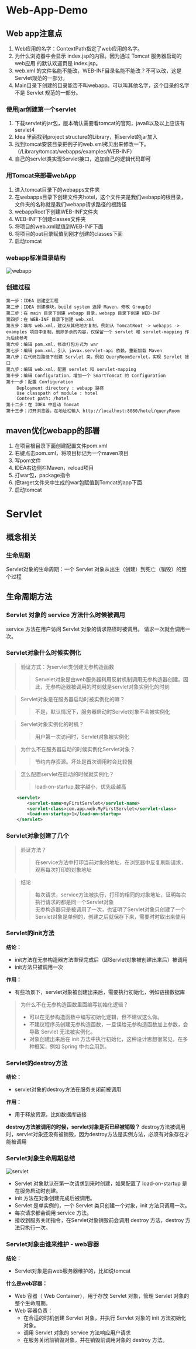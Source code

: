 # Web-App-Demo

## Web app注意点
1. Web应用的名字：ContextPath指定了web应用的名字。
2. 为什么浏览器中会显示 index.jsp的内容。因为通过 Tomcat 服务器启动的 web应用 的默认欢迎页是 index.jsp。
3. web.xml 的文件名能不能改，WEB-INF目录名能不能改？不可以改，这是Servlet规范的一部分。
4. Main目录下创建的目录能否不叫webapp。可以叫其他名字，这个目录的名字不是 Servlet 规范的一部分。

### 使用jar创建第一个servlet
1. 下载servlet的jar包，版本确认需要看tomcat的官网，java8以及以上应该有servlet4
2. Idea 里面找到project structure的Library，把servlet的jar加入
3. 找到tomcat安装目录把例子的web.xml拷贝出来修改一下。 （/Library/tomcat/webapps/examples/WEB-INF）
4. 自己的servlet类实现Servlet接口，追加自己的逻辑代码即可

### 用Tomcat来部署webApp
1. 进入tomcat目录下的webapps文件夹
2. 在webapps目录下创建文件夹hotel，这个文件夹是我们webapp的根目录，文件夹的名称就是我们webapp请求路径的根路径
3. webappRoot下创建WEB-INF文件夹
4. WEB-INF下创建classes文件夹
5. 将项目的web.xml赋值到WEB-INF下面
6. 将项目的out目录赋值到刚才创建的classes下面
7. 启动tomcat

### webapp标准目录结构
![webapp](./images/webapp.png)

### 创建过程
```
第一步：IDEA 创建空工程
第二步：IDEA 创建模块，build system 选择 Maven，修改 GroupId
第三步：在 main 目录下创建 webapp 目录，webapp 目录下创建 WEB-INF
第四步：在 WEB-INF 目录下创建 web.xml
第五步：填写 web.xml，建议从其他地方复制，例如从 TomcatRoot -> webapps -> examples 项目中复制，删除多余的内容，仅保留一个 servlet 和 servlet-mapping 作为后续参考
第六步：编辑 pom.xml，修改打包方式为 war
第七步：编辑 pom.xml，引入 javax.servlet-api 依赖，重新加载 Maven
第八步：在代码包路径下创建 Servlet 类，例如 QueryRoomServlet，实现 Servlet 接口
第九步：编辑 web.xml，配置 servlet 和 servlet-mapping
第十步：编辑 Configuration，增加一个 SmartTomcat 的 Configuration 
第十一步：配置 Configuration  
    Deployment directory : webapp 路径  
    Use classpath of module : hotel  
    Context path: /hotel  
第十二步：在 IDEA 中启动 Tomcat
第十三步：打开浏览器，在地址栏输入 http://localhost:8080/hotel/queryRoom
```

## maven优化webapp的部署
1. 在项目根目录下面创建配置文件pom.xml
2. 右键点击pom.xml，将项目标记为一个maven项目
3. 写pom文件
4. IDEA右边侧栏Maven，reload项目
5. 打war包，package指令
6. 把target文件夹中生成的war包赋值到Tomcat的app下面
7. 启动tomcat

# Servlet
## 概念相关
### 生命周期
Servlet对象的生命周期：一个 Servlet 对象从出生（创建）到死亡（销毁）的整个过程

## 生命周期方法
### Servlet 对象的 service 方法什么时候被调用
service 方法在用户访问 Servlet 对象的请求路径时被调用。
请求一次就会调用一次。

### Servlet对象什么时候实例化
> 验证方式：为servlet类创建无参构造函数  
>> Servelet对象是由web服务器利用反射机制调用无参构造器创建。因此，无参构造器被调用的时刻就是servlet对象实例化的时刻

> Servlet对象是在服务器启动时被实例化的嘛？
>> 不是，默认情况下，服务器启动时Servlet对象不会被实例化

> Servlet对象实例化的时机？
>> 用户第一次访问时，Servlet对象被实例化

> 为什么不在服务器启动的时候实例化Servlet对象？
>> 节约内存资源。坏处是首次调用时会比较慢

> 怎么配置servlet在启动的时候就实例化？
>> load-on-startup,数字越小，优先级越高
```xml
    <servlet>
        <servlet-name>myFirstServlet</servlet-name>
        <servlet-class>com.app.web.MyFirstServlet</servlet-class>
        <load-on-startup>1</load-on-startup>
    </servlet>
```

### Servlet对象创建了几个
> 验证方法？
>> 在service方法中打印当前对象的地址，在浏览器中反复刷新请求，观察每次打印的对象地址

> 结论
>> 每次请求，service方法被执行，打印的相同的对象地址，证明每次执行请求的都是同一个Servlet对象    
>> 无参构造器只是被调用了一次，也证明了Servlet对象只创建了一个  
>> Servlet对象是单例的，创建之后就保存下来，需要时时取出来使用  

### Servlet的init方法
**结论：**
- init方法在无参构造器方法直径完成后（即Servlet对象被创建出来后）被调用
- init方法只被调用一次

**作用：**
- 有些场景下，servlet对象被创建出来后，需要执行初始化，例如链接数据库

> 为什么不在无参构造函数里面编写初始化逻辑？  
> - 可以在无参构造函数中编写初始化逻辑，但不建议这么做。
> - 不建议程序员创建无参构造函数，一旦误给无参构造函数加上参数，会导致 Servlet 无法被实例化。
> - 对象创建出来后在 init 方法中执行初始化，这种设计思想很常见，在多种框架，例如 Spring 中也会用到。

### Servlet的destroy方法
**结论：**
- servlet对象的destroy方法在服务关闭前被调用

**作用：**
- 用于释放资源，比如数据库链接

**destroy方法被调用的时候，servlet对象是否已经被销毁？**
destroy方法被调用时，servlet对象还没有被销毁，因为destroy方法是实例方法，必须有对象存在才能被调用

### Servlet对象生命周期总结
![servlet](./images/servlet.png)
- Servlet 对象默认在第一次请求到来时创建，如果配置了 load-on-startup 是在服务启动时创建。
- init 方法在对象创建完成后被调用。
- Servlet 是单实例的，一个 Servlet 类只创建一个对象，init 方法只调用一次。
- 每次请求都会调用 service 方法。
- 接收到服务关闭指令，在Servlet对象销毁前会调用 destroy 方法，destroy 方法只执行一次。

### Servlet对象由谁来维护 - web容器
**结论：**
- Servlet对象是由web服务器维护的，比如说tomcat

**什么是web容器：**
- Web 容器（ Web Container），用于存放 Servlet 对象，管理 Servlet 对象的整个生命周期。
- Web 容器负责：
  - 在合适的时机创建 Servlet 对象，并执行 Servlet 对象的 init 方法初始化对象。
  - 调用 Servlet 对象的 service 方法响应用户请求
  - 在服务关闭前销毁对象，并在销毁前调用对象的 destroy 方法。
